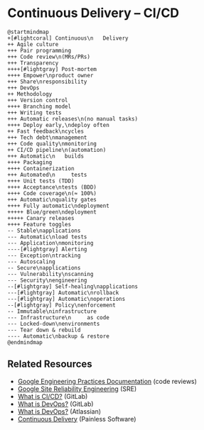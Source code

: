Continuous Delivery – CI/CD
===========================

```plantuml
@startmindmap
+[#lightcoral] Continuous\n   Delivery
++ Agile culture
+++ Pair programming
+++ Code review\n(MRs/PRs)
+++ Transparency
++++[#lightgray] Post-mortem
++++ Empower\nproduct owner
+++ Share\nresponsibility
+++ DevOps
++ Methodology
+++ Version control
++++ Branching model
+++ Writing tests
+++ Automatic releases\n(no manual tasks)
++++ Deploy early,\ndeploy often
++ Fast feedback\ncycles
+++ Tech debt\nmanagement
+++ Code quality\nmonitoring
++ CI/CD pipeline\n(automation)
+++ Automatic\n   builds
++++ Packaging
++++ Containerization
+++ Automated\n     tests
++++ Unit tests (TDD)
++++ Acceptance\ntests (BDD)
++++ Code coverage\n(≈ 100%)
+++ Automatic\nquality gates
++++ Fully automatic\ndeployment
+++++ Blue/green\ndeployment
+++++ Canary releases
++++ Feature toggles
-- Stable\napplications
--- Automatic\nload tests
--- Application\nmonitoring
----[#lightgray] Alerting
--- Exception\ntracking
--- Autoscaling
-- Secure\napplications
--- Vulnerability\nscanning
--- Security\nengineering
--[#lightgray] Self-healing\napplications
---[#lightgray] Automatic\nrollback
---[#lightgray] Automatic\noperations
--[#lightgray] Policy\nenforcement
-- Immutable\ninfrastructure
--- Infrastructure\n     as code
--- Locked-down\nenvironments
--- Tear down & rebuild
---- Automatic\nbackup & restore
@endmindmap
```

Related Resources
-----------------

- [Google Engineering Practices Documentation](https://google.github.io/eng-practices/) (code reviews)
- [Google Site Reliability Engineering](https://sre.google/sre-book/table-of-contents/) (SRE)
- [What is CI/CD?](https://about.gitlab.com/topics/ci-cd/) (GitLab)
- [What is DevOps?](https://about.gitlab.com/topics/devops/) (GitLab)
- [What is DevOps?](https://www.atlassian.com/devops) (Atlassian)
- [Continuous Delivery](https://painless.software/continuous-delivery) (Painless Software)
